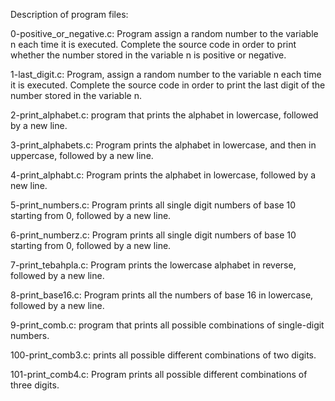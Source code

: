 Description of program files:

0-positive_or_negative.c: Program assign a random number to the variable n each time it is executed. Complete the source code in order to print whether the number stored in the variable n is positive or negative.

1-last_digit.c: Program, assign a random number to the variable n each time it is executed. Complete the source code in order to print the last digit of the number stored in the variable n.

2-print_alphabet.c:  program that prints the alphabet in lowercase, followed by a new line.

3-print_alphabets.c: Program prints the alphabet in lowercase, and then in uppercase, followed by a new line.

4-print_alphabt.c: Program prints the alphabet in lowercase, followed by a new line.

5-print_numbers.c: Program prints all single digit numbers of base 10 starting from 0, followed by a new line.

6-print_numberz.c: Program prints all single digit numbers of base 10 starting from 0, followed by a new line.

7-print_tebahpla.c: Program prints the lowercase alphabet in reverse, followed by a new line.

8-print_base16.c: Program prints all the numbers of base 16 in lowercase, followed by a new line.

9-print_comb.c: program that prints all possible combinations of single-digit numbers.

100-print_comb3.c: prints all possible different combinations of two digits.

101-print_comb4.c: Program prints all possible different combinations of three digits.

